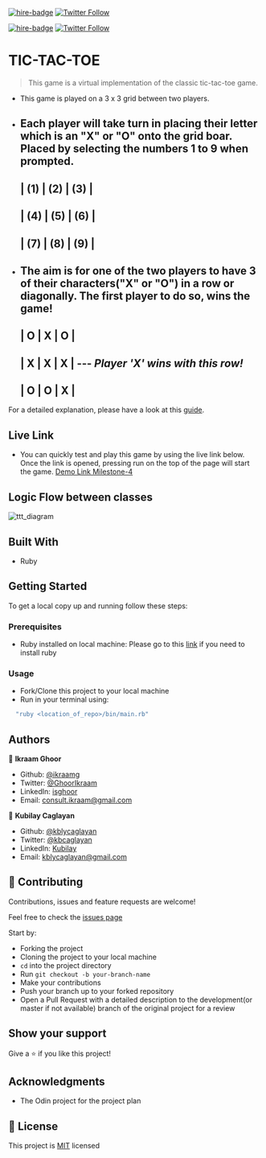 [![hire-badge](https://img.shields.io/badge/Consult%20/%20Hire%20Ikraam-Click%20to%20Contact-brightgreen)](mailto:consult.ikraam@gmail.com) [![Twitter Follow](https://img.shields.io/twitter/follow/GhoorIkraam?label=Follow%20Ikraam%20on%20Twitter&style=social)](https://twitter.com/GhoorIkraam)

[![hire-badge](https://img.shields.io/badge/Consult%20/%20Hire%20Kubilay-Click%20to%20Contact-brightgreen)](mailto:kblycaglayan@gmail.com) [![Twitter Follow](https://img.shields.io/twitter/follow/kbcaglayan?label=Follow%20Kubilay%20on%20Twitter&style=social)](https://twitter.com/kbcaglayan)

# TIC-TAC-TOE

> This game is a virtual implementation of the classic tic-tac-toe game.

- This game is played on a 3 x 3 grid between two players.
- Each player will take turn in placing their letter which is an "X" or "O" onto the grid boar. Placed by selecting the numbers 1 to 9 when prompted.
  -------------------
  | (1) | (2) | (3) |
  -------------------
  | (4) | (5) | (6) |
  -------------------
  | (7) | (8) | (9) |
  -------------------
- The aim is for one of the two players to have 3 of their characters("X" or "O") in a row or diagonally. The first player to do so, wins the game!
  -------------------
  |  O  |  X  |  O  | 
  -------------------
  |  X  |  X  |  X  |  --- *Player 'X' wins with this row!*
  -------------------
  |  O  |  O  |  X  |
  -------------------

For a detailed explanation, please have a look at this [guide](https://www.wikihow.com/Play-Tic-Tac-Toe).

## Live Link

- You can quickly test and play this game by using the live link below. Once the link is opened, pressing run on the top of the page will start the game. [Demo Link Milestone-4](https://repl.it/@kblycaglayan/TTTmilestone-3)

## Logic Flow between classes

![ttt_diagram](https://user-images.githubusercontent.com/60448833/78653189-7089e180-78cb-11ea-95df-2f727ae3daff.jpg)

## Built With

- Ruby

## Getting Started

To get a local copy up and running follow these steps:

### Prerequisites

- Ruby installed on local machine: Please go to this [link](https://www.theodinproject.com/courses/web-development-101/lessons/installing-ruby) if you need to install ruby

### Usage

- Fork/Clone this project to your local machine
- Run  in your terminal using:

``` Ruby
  "ruby <location_of_repo>/bin/main.rb"
```

## Authors

👤 **Ikraam Ghoor**

- Github: [@ikraamg](https://github.com/ikraamg)
- Twitter: [@GhoorIkraam](https://twitter.com/GhoorIkraam)
- LinkedIn: [isghoor](https://linkedin.com/isghoor)
- Email: [consult.ikraam@gmail.com](mailto:consult.ikraam@gmail.com)

👤 **Kubilay Caglayan**

- Github: [@kblycaglayan](https://github.com/kblycaglayan)
- Twitter: [@kbcaglayan](https://twitter.com/kbcaglayan)
- LinkedIn: [Kubilay](https://www.linkedin.com/in/kubilaycaglayan/)
- Email: [kblycaglayan@gmail.com](mailto:kblycaglayan@gmail.com)

## 🤝 Contributing

Contributions, issues and feature requests are welcome!

Feel free to check the [issues page](https://github.com/ikraamg/TIC-TAC-TOE/issues)

Start by:

- Forking the project
- Cloning the project to your local machine
- `cd` into the project directory
- Run `git checkout -b your-branch-name`
- Make your contributions
- Push your branch up to your forked repository
- Open a Pull Request with a detailed description to the development(or master if not available) branch of the original project for a review

## Show your support

Give a ⭐️ if you like this project!

## Acknowledgments

- The Odin project for the project plan

## 📝 License

This project is [MIT](LICENSE.md) licensed
